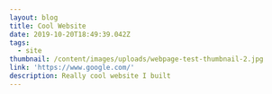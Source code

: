 ```yaml
---
layout: blog
title: Cool Website
date: 2019-10-20T18:49:39.042Z
tags:
  - site
thumbnail: /content/images/uploads/webpage-test-thumbnail-2.jpg
link: 'https://www.google.com/'
description: Really cool website I built
---
```


